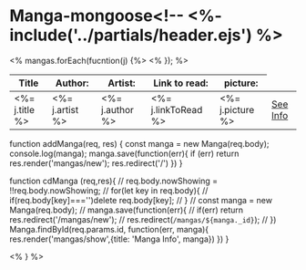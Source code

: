 # Manga-mongoose<!-- <%- include('../partials/header.ejs') %>
  <table id="list">
    <thead>
      <tr>
        <th>Title</th>
        <th>Author:</th>
        <th>Artist:</th>
        <th>Link to read:</th>
        <th>picture:</th>
      </tr>
    </thead>
   <tbody>
      <% mangas.forEach(fucntion(j) {%>
        <tr>
          <td><%= j.title %></td>
          <td><%= j.artist %></td>
          <td><%= j.author %></td>
          <td><%= j.linkToRead %></td>
          <td><%= j.picture %></td>
          <td><a href="/mangas/<%=j.id%>">See Info</a></td>
        </tr>
      <% }); %>
    </tbody>
  </table>
    



function addManga(req, res) { 
    const manga = new Manga(req.body);
    console.log(manga);
    manga.save(function(err){
        if (err) return res.render('mangas/new');
        res.redirect('/')
    })
}


function cdManga (req,res){
    // req.body.nowShowing = !!req.body.nowShowing;
    // for(let key in req.body){
    //     if(req.body[key]==='')delete req.body[key];
    // }
    // const manga = new Manga(req.body);
    // manga.save(function(err){
    //     if(err) return res.redirect('/mangas/new');
    //     res.redirect(`/mangas/${manga._id}`);
    // })
    Manga.findById(req.params.id, function(err, manga){
        res.render('mangas/show',{title: 'Manga Info', manga})
    })
}


<!-- <% } %>
<% if (manga.reviews.length) { %>
    <table>
        <thead>
            <tr>
                <th>User</th>
                <th>Date</th>
                <th>Review</th>
            </tr>
        </thead>
        <tbody>
            <!-- <% manga.reviews.forEach(function(a)){ %>
            <tr>
                <td> <img src ="<%= a.userAvatar %>"> <%= a.userName %>  </td>
                <td>a.createdAt.toLocaleDateString() %></td>
                <td><%= a. content %></td>
                <td>
                <% if (user && user._id.equals(a.user)) {%>
                    <form action ="/reviews<%=a.id%>? method=DELETE" method="POST">
                        <button type="submit">X</button>
                    </form>
                    <% } %>
                </td>   
            </tr>
            <% }; %> 
        </tbody>
    </table> -->
<% } %> 